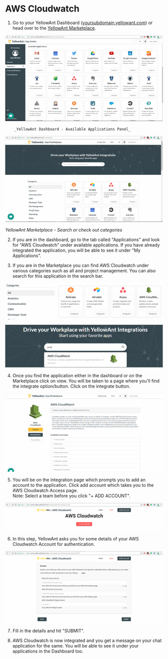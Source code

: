 # AWS Cloudwatch

1. Go to your YellowAnt Dashboard \([yoursubdomain.yellowant.com](https://github.com/yellowanthq/yellowant-help-center/tree/bdad19066023aa6a8b667a1d6f05b72945b49759/yoursubdomain.yellowant.com)\) or head over to the [YellowAnt Marketplace](https://www.yellowant.com/marketplace). 

![](../../.gitbook/assets/image%20%28157%29.png)

        _YellowAnt Dashboard - Available Applications Panel_

![](../../.gitbook/assets/image%20%28166%29.png)

_YellowAnt Marketplace - Search or check out categories_

2. If you are in the dashboard, go to the tab called "Applications" and look for "AWS Cloudwatch" under available applications. If you have already integrated the application, you will be able to see it under "My Applications".

3. If you are in the Marketplace you can find AWS Cloudwatch under various categories such as all and project management. You can also search for this application in the search bar.

![](../../.gitbook/assets/image%20%28220%29.png)

![](../../.gitbook/assets/image%20%28239%29.png)

  
 4. Once you find the application either in the dashboard or on the Marketplace click on view. You will be taken to a page where you'll find the integrate option/button. Click on the integrate button.

![](../../.gitbook/assets/image%20%28164%29.png)

5. You will be on the integration page which prompts you to add an account to the application. Click add account which takes you to the AWS Cloudwatch Access page.  
Note: Select a team before you click "+ ADD ACCOUNT".  


![](../../.gitbook/assets/image%20%2810%29.png)

6. In this step, YellowAnt asks you for some details of your AWS Cloudwatch Account for authentication.  


![](../../.gitbook/assets/image%20%28246%29.png)

7. Fill in the details and hit "SUBMIT".

8. AWS Cloudwatch is now integrated and you get a message on your chat application for the same. You will be able to see it under your applications in the Dashboard too.

